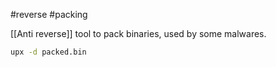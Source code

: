#reverse #packing

[[Anti reverse]] tool to pack binaries, used by some malwares.

```bash
upx -d packed.bin
```
